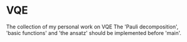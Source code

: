 # VQE
The collection of my personal work on VQE
The 'Pauli decomposition', 'basic functions' and 'the ansatz' should be implemented before 'main'.   
